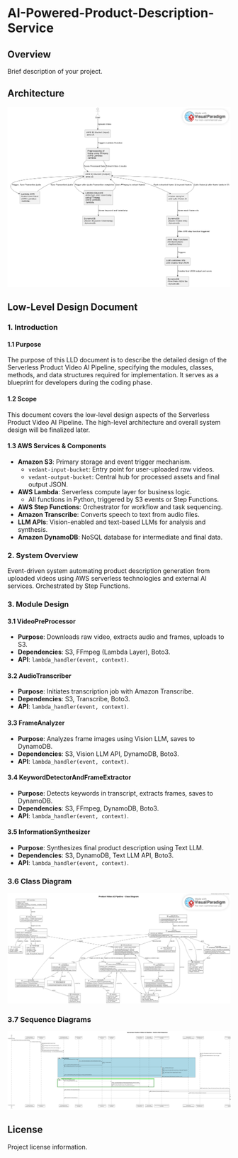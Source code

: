# AI-Powered-Product-Description-Service

## Overview
Brief description of your project.

## Architecture
![alt text](<Architecure AWS.png>)

## Low-Level Design Document

### 1. Introduction

#### 1.1 Purpose
The purpose of this LLD document is to describe the detailed design of the Serverless Product Video AI Pipeline, specifying the modules, classes, methods, and data structures required for implementation. It serves as a blueprint for developers during the coding phase.

#### 1.2 Scope
This document covers the low-level design aspects of the Serverless Product Video AI Pipeline. The high-level architecture and overall system design will be finalized later.

#### 1.3 AWS Services & Components
- **Amazon S3**: Primary storage and event trigger mechanism.
  - `vedant-input-bucket`: Entry point for user-uploaded raw videos.
  - `vedant-output-bucket`: Central hub for processed assets and final output JSON.
- **AWS Lambda**: Serverless compute layer for business logic.
  - All functions in Python, triggered by S3 events or Step Functions.
- **AWS Step Functions**: Orchestrator for workflow and task sequencing.
- **Amazon Transcribe**: Converts speech to text from audio files.
- **LLM APIs**: Vision-enabled and text-based LLMs for analysis and synthesis.
- **Amazon DynamoDB**: NoSQL database for intermediate and final data.

### 2. System Overview
Event-driven system automating product description generation from uploaded videos using AWS serverless technologies and external AI services. Orchestrated by Step Functions.

### 3. Module Design

#### 3.1 VideoPreProcessor
- **Purpose**: Downloads raw video, extracts audio and frames, uploads to S3.
- **Dependencies**: S3, FFmpeg (Lambda Layer), Boto3.
- **API**: `lambda_handler(event, context)`.

#### 3.2 AudioTranscriber
- **Purpose**: Initiates transcription job with Amazon Transcribe.
- **Dependencies**: S3, Transcribe, Boto3.
- **API**: `lambda_handler(event, context)`.

#### 3.3 FrameAnalyzer
- **Purpose**: Analyzes frame images using Vision LLM, saves to DynamoDB.
- **Dependencies**: S3, Vision LLM API, DynamoDB, Boto3.
- **API**: `lambda_handler(event, context)`.

#### 3.4 KeywordDetectorAndFrameExtractor
- **Purpose**: Detects keywords in transcript, extracts frames, saves to DynamoDB.
- **Dependencies**: S3, FFmpeg, DynamoDB, Boto3.
- **API**: `lambda_handler(event, context)`.

#### 3.5 InformationSynthesizer
- **Purpose**: Synthesizes final product description using Text LLM.
- **Dependencies**: S3, DynamoDB, Text LLM API, Boto3.
- **API**: `lambda_handler(event, context)`.

### 3.6 Class Diagram
![See above.](<Product Video AI-Class Diagram.jpg>)

### 3.7 Sequence Diagrams
![See above.](Sequence-Diagram.png)

## License
Project license information.